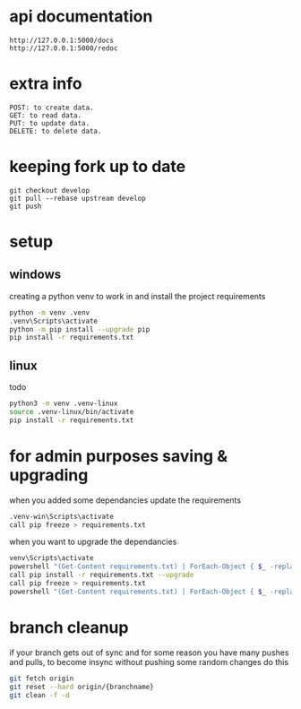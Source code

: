 
# api documentation
```
http://127.0.0.1:5000/docs
http://127.0.0.1:5000/redoc
```
# extra info
```
POST: to create data.
GET: to read data.
PUT: to update data.
DELETE: to delete data.
```
# keeping fork up to date
```
git checkout develop
git pull --rebase upstream develop
git push
```
# setup
## windows
creating a python venv to work in and install the project requirements
```sh
python -m venv .venv
.venv\Scripts\activate
python -m pip install --upgrade pip
pip install -r requirements.txt
```
## linux
todo
```sh
python3 -m venv .venv-linux
source .venv-linux/bin/activate
pip install -r requirements.txt
```

# for admin purposes saving & upgrading
when you added some dependancies update the requirements
```sh
.venv-win\Scripts\activate
call pip freeze > requirements.txt
```
when you want to upgrade the dependancies
```sh
venv\Scripts\activate
powershell "(Get-Content requirements.txt) | ForEach-Object { $_ -replace '==', '>=' } | Set-Content requirements.txt"
call pip install -r requirements.txt --upgrade
call pip freeze > requirements.txt
powershell "(Get-Content requirements.txt) | ForEach-Object { $_ -replace '>=', '==' } | Set-Content requirements.txt"
```
# branch cleanup
if your branch gets out of sync and for some reason you have many pushes and pulls, to become insync without pushing some random changes do this
```sh
git fetch origin
git reset --hard origin/{branchname}
git clean -f -d
```
